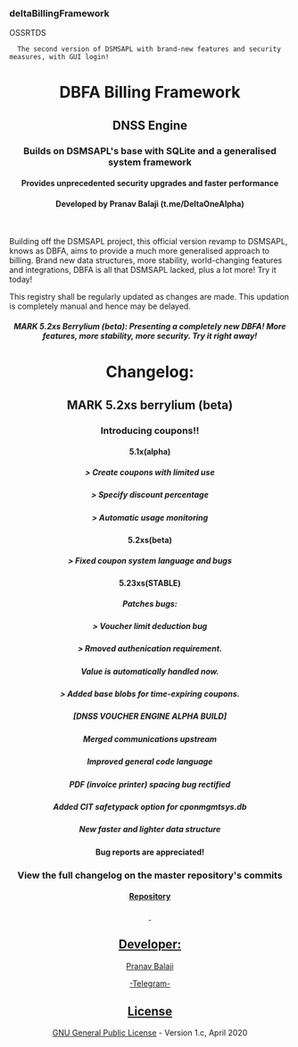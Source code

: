 ### deltaBillingFramework


OSSRTDS
      
      The second version of DSMSAPL with brand-new features and security measures, with GUI login!
<h1 align="center">DBFA Billing Framework</h1>
<h2 align="center">DNSS Engine</h2>
<h3 align="center">Builds on DSMSAPL's base with SQLite and a generalised system framework</h3>
<h4 align="center">Provides unprecedented security upgrades and faster performance</h4>
<h4 align="center">Developed by Pranav Balaji (t.me/DeltaOneAlpha)</h4>
<p align="center">&nbsp;</p>


Building off the DSMSAPL project, this official version revamp to DSMSAPL, knows as DBFA, aims to provide a much more generalised approach to billing. Brand new data structures, more stability, world-changing features and integrations, DBFA is all that DSMSAPL lacked, plus a lot more! Try it today!

This registry shall be regularly updated as changes are made. This updation is completely manual and hence may be delayed.



<h5 align="center">MARK 5.2xs Berrylium (beta): Presenting a completely new DBFA! More features, more stability, more security. Try it right away! </h5>
<h4> </h4>
<h1 align="center">Changelog:</h1>
<h2 align="center">MARK 5.2xs berrylium (beta) </2>
<h3 align="center">Introducing coupons!!</h3>
<h4 align="center">5.1x(alpha) </h4>
<h5 align="center"> > Create coupons with limited use </h5>
<h5 align="center"> > Specify discount percentage </h5>
<h5 align="center"> > Automatic usage monitoring </h5>
<h4 align="center">5.2xs(beta) </h4>
<h5 align="center"> > Fixed coupon system language and bugs </h5>
<h4 align="center">5.23xs(STABLE) </h4>
<h5 align="center">Patches bugs: </h5>
<h5 align="center"> > Voucher limit deduction bug </h5>
<h5 align="center"> > Rmoved authenication requirement.  </h5>
<h5 align="center">   Value is automatically handled now. </h5>
<h5 align="center"> > Added base blobs for time-expiring coupons. </h5>

<h5 align="center">[DNSS VOUCHER ENGINE ALPHA BUILD] </h5>
<h5 align="center">Merged communications upstream </h5>
<h5 align="center"> Improved general code language </h5>
<h5 align="center"> PDF (invoice printer) spacing bug rectified </h5>
<h5 align="center"> Added CIT safetypack option for cponmgmtsys.db </h5>
<h5 align="center">New faster and lighter data structure </h5>
<h4 align="center">Bug reports are appreciated!</h4>
<h3 align="center">View the full changelog on the master repository's commits</h3>
<h4 align="center"><a href="https://github.com/deltaonealpha/DBFA/">Repository</h4>
<p align="center">&nbsp;</p>
<h2 align="center">Developer:</h2>
<p align="center">Pranav Balaji</p>
<p align="center"><a href="https://t.me/DeltaOneAlpha">-Telegram-</p>
<h2 align="center">License</h2></p>

<p align="center"><a href="https://github.com/deltaonealpha/deltaBillingFramework/blob/master/LICENSE">GNU General Public License</a> - Version 1.c, April 2020</p <a href="https://t.me/DeltaOneAlpha">
